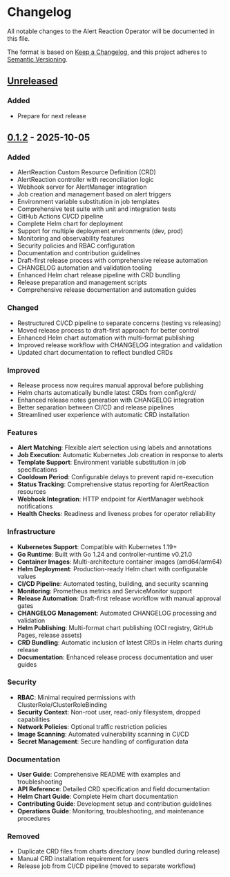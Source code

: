 # Changelog

All notable changes to the Alert Reaction Operator will be documented in this file.

The format is based on [Keep a Changelog](https://keepachangelog.com/en/1.0.0/),
and this project adheres to [Semantic Versioning](https://semver.org/spec/v2.0.0.html).

## [Unreleased]

### Added
- Prepare for next release

## [0.1.2] - 2025-10-05

### Added
- AlertReaction Custom Resource Definition (CRD)
- AlertReaction controller with reconciliation logic
- Webhook server for AlertManager integration
- Job creation and management based on alert triggers
- Environment variable substitution in job templates
- Comprehensive test suite with unit and integration tests
- GitHub Actions CI/CD pipeline
- Complete Helm chart for deployment
- Support for multiple deployment environments (dev, prod)
- Monitoring and observability features
- Security policies and RBAC configuration
- Documentation and contribution guidelines
- Draft-first release process with comprehensive release automation
- CHANGELOG automation and validation tooling
- Enhanced Helm chart release pipeline with CRD bundling
- Release preparation and management scripts
- Comprehensive release documentation and automation guides

### Changed
- Restructured CI/CD pipeline to separate concerns (testing vs releasing)
- Moved release process to draft-first approach for better control
- Enhanced Helm chart automation with multi-format publishing
- Improved release workflow with CHANGELOG integration and validation
- Updated chart documentation to reflect bundled CRDs

### Improved
- Release process now requires manual approval before publishing
- Helm charts automatically bundle latest CRDs from config/crd/
- Enhanced release notes generation with CHANGELOG integration
- Better separation between CI/CD and release pipelines
- Streamlined user experience with automatic CRD installation

### Features
- **Alert Matching**: Flexible alert selection using labels and annotations
- **Job Execution**: Automatic Kubernetes Job creation in response to alerts
- **Template Support**: Environment variable substitution in job specifications
- **Cooldown Period**: Configurable delays to prevent rapid re-execution
- **Status Tracking**: Comprehensive status reporting for AlertReaction resources
- **Webhook Integration**: HTTP endpoint for AlertManager webhook notifications
- **Health Checks**: Readiness and liveness probes for operator reliability

### Infrastructure
- **Kubernetes Support**: Compatible with Kubernetes 1.19+
- **Go Runtime**: Built with Go 1.24 and controller-runtime v0.21.0
- **Container Images**: Multi-architecture container images (amd64/arm64)
- **Helm Deployment**: Production-ready Helm chart with configurable values
- **CI/CD Pipeline**: Automated testing, building, and security scanning
- **Monitoring**: Prometheus metrics and ServiceMonitor support
- **Release Automation**: Draft-first release workflow with manual approval gates
- **CHANGELOG Management**: Automated CHANGELOG processing and validation
- **Helm Publishing**: Multi-format chart publishing (OCI registry, GitHub Pages, release assets)
- **CRD Bundling**: Automatic inclusion of latest CRDs in Helm charts during release
- **Documentation**: Enhanced release process documentation and user guides

### Security
- **RBAC**: Minimal required permissions with ClusterRole/ClusterRoleBinding
- **Security Context**: Non-root user, read-only filesystem, dropped capabilities
- **Network Policies**: Optional traffic restriction policies
- **Image Scanning**: Automated vulnerability scanning in CI/CD
- **Secret Management**: Secure handling of configuration data

### Documentation
- **User Guide**: Comprehensive README with examples and troubleshooting
- **API Reference**: Detailed CRD specification and field documentation
- **Helm Chart Guide**: Complete Helm chart documentation
- **Contributing Guide**: Development setup and contribution guidelines
- **Operations Guide**: Monitoring, troubleshooting, and maintenance procedures

### Removed
- Duplicate CRD files from charts directory (now bundled during release)
- Manual CRD installation requirement for users
- Release job from CI/CD pipeline (moved to separate workflow)

[Unreleased]: https://github.com/dudizimber/k8s-alert-reaction-operator/compare/v0.1.2...HEAD
[0.1.2]: https://github.com/dudizimber/k8s-alert-reaction-operator/releases/tag/v0.1.2
